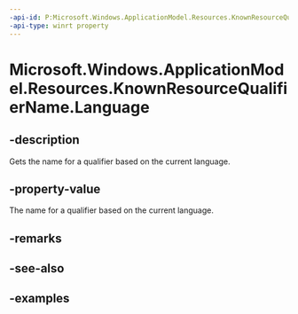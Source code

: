 ```yaml
---
-api-id: P:Microsoft.Windows.ApplicationModel.Resources.KnownResourceQualifierName.Language
-api-type: winrt property
---
```


# Microsoft.Windows.ApplicationModel.Resources.KnownResourceQualifierName.Language

<!--
public static string Language { get; }
-->


## -description

Gets the name for a qualifier based on the current language.

## -property-value

The name for a qualifier based on the current language.

## -remarks

## -see-also

## -examples


